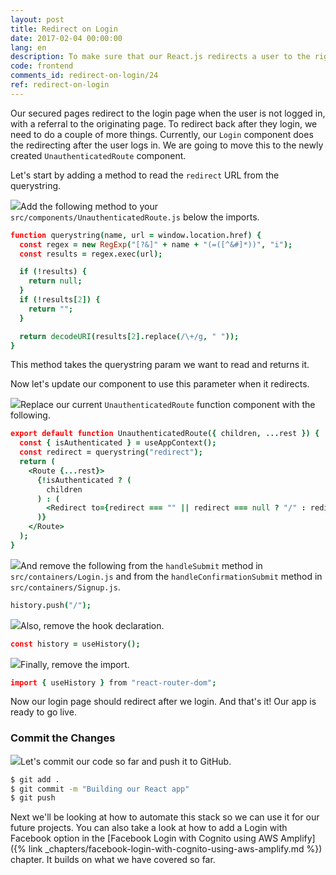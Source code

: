 ```yaml
---
layout: post
title: Redirect on Login
date: 2017-02-04 00:00:00
lang: en
description: To make sure that our React.js redirects a user to the right page after they login, we are going to use the React Router useHistory hook.
code: frontend
comments_id: redirect-on-login/24
ref: redirect-on-login
---
```


Our secured pages redirect to the login page when the user is not logged in, with a referral to the originating page. To redirect back after they login, we need to do a couple of more things. Currently, our `Login` component does the redirecting after the user logs in. We are going to move this to the newly created `UnauthenticatedRoute` component.

Let's start by adding a method to read the `redirect` URL from the querystring.

<img class="code-marker" src="/assets/s.png" />Add the following method to your `src/components/UnauthenticatedRoute.js` below the imports.

``` coffee
function querystring(name, url = window.location.href) {
  const regex = new RegExp("[?&]" + name + "(=([^&#]*))", "i");
  const results = regex.exec(url);

  if (!results) {
    return null;
  }
  if (!results[2]) {
    return "";
  }

  return decodeURI(results[2].replace(/\+/g, " "));
}
```

This method takes the querystring param we want to read and returns it.

Now let's update our component to use this parameter when it redirects.

<img class="code-marker" src="/assets/s.png" />Replace our current `UnauthenticatedRoute` function component with the following.

``` coffee
export default function UnauthenticatedRoute({ children, ...rest }) {
  const { isAuthenticated } = useAppContext();
  const redirect = querystring("redirect");
  return (
    <Route {...rest}>
      {!isAuthenticated ? (
        children
      ) : (
        <Redirect to={redirect === "" || redirect === null ? "/" : redirect} />
      )}
    </Route>
  );
}
```

<img class="code-marker" src="/assets/s.png" />And remove the following from the `handleSubmit` method in `src/containers/Login.js` and from the `handleConfirmationSubmit` method in `src/containers/Signup.js`.

``` coffee
history.push("/");
```

<img class="code-marker" src="/assets/s.png" />Also, remove the hook declaration.

``` coffee
const history = useHistory();
```

<img class="code-marker" src="/assets/s.png" />Finally, remove the import.

``` coffee
import { useHistory } from "react-router-dom";
```

Now our login page should redirect after we login. And that's it! Our app is ready to go live.

### Commit the Changes

<img class="code-marker" src="/assets/s.png" />Let's commit our code so far and push it to GitHub.

``` bash
$ git add .
$ git commit -m "Building our React app"
$ git push
```

Next we'll be looking at how to automate this stack so we can use it for our future projects. You can also take a look at how to add a Login with Facebook option in the [Facebook Login with Cognito using AWS Amplify]({% link _chapters/facebook-login-with-cognito-using-aws-amplify.md %}) chapter. It builds on what we have covered so far.
